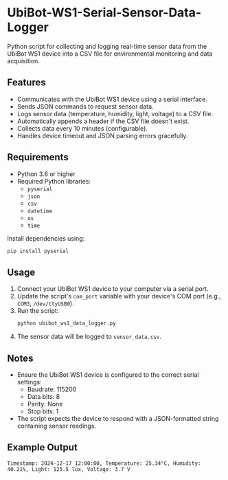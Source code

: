 # UbiBot-WS1-Serial-Sensor-Data-Logger
Python script for collecting and logging real-time sensor data from the UbiBot WS1 device into a CSV file for environmental monitoring and data acquisition.

## Features
- Communicates with the UbiBot WS1 device using a serial interface.
- Sends JSON commands to request sensor data.
- Logs sensor data (temperature, humidity, light, voltage) to a CSV file.
- Automatically appends a header if the CSV file doesn't exist.
- Collects data every 10 minutes (configurable).
- Handles device timeout and JSON parsing errors gracefully.

## Requirements
- Python 3.6 or higher
- Required Python libraries:
  - `pyserial`
  - `json`
  - `csv`
  - `datetime`
  - `os`
  - `time`

Install dependencies using:
```bash
pip install pyserial
```

## Usage
1. Connect your UbiBot WS1 device to your computer via a serial port.
2. Update the script's `com_port` variable with your device's COM port (e.g., `COM3`, `/dev/ttyUSB0`).
3. Run the script:
   ```bash
   python ubibot_ws1_data_logger.py
   ```
4. The sensor data will be logged to `sensor_data.csv`.

## Notes
- Ensure the UbiBot WS1 device is configured to the correct serial settings:
  - Baudrate: 115200
  - Data bits: 8
  - Parity: None
  - Stop bits: 1
- The script expects the device to respond with a JSON-formatted string containing sensor readings.

## Example Output
```
Timestamp: 2024-12-17 12:00:00, Temperature: 25.34°C, Humidity: 40.21%, Light: 125.5 lux, Voltage: 3.7 V
```
